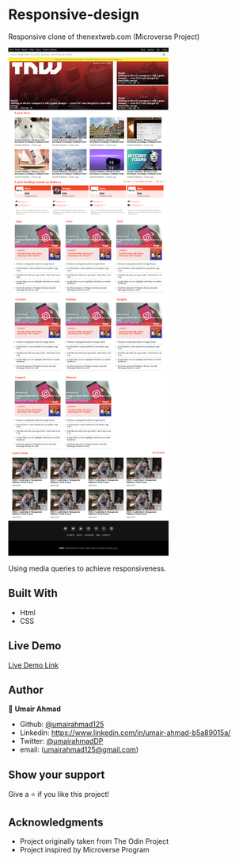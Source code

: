 # Responsive-design
Responsive clone of thenextweb.com (Microverse Project)

![screenshot](./resources/screenshot.png)

Using media queries to achieve responsiveness.

## Built With

- Html
- CSS

## Live Demo

[Live Demo Link](https://rawcdn.githack.com/UmairAhmad125/the-next-web/4d9ebb429166650306ac0837eda200659fd63c37/index.html)

## Author

👤 **Umair Ahmad**

- Github: [@umairahmad125](https://github.com/UmairAhmad125)
- Linkedin: https://www.linkedin.com/in/umair-ahmad-b5a89015a/
- Twitter: [@umairahmadDP](https://twitter.com/umairahmadDP)
- email: (umairahmad125@gmail.com)

## Show your support

Give a ⭐️ if you like this project!

## Acknowledgments

- Project originally taken from The Odin Project
- Project inspired by Microverse Program

